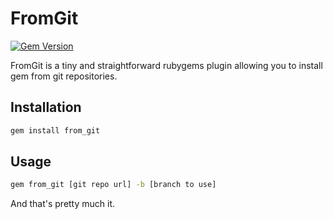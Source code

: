 # FromGit

[![Gem Version](https://badge.fury.io/rb/from_git.png)](http://badge.fury.io/rb/from_git)

FromGit is a tiny and straightforward rubygems plugin allowing you to install gem from git repositories.

## Installation

```bash
gem install from_git
```

## Usage

```bash
gem from_git [git repo url] -b [branch to use]
```

And that's pretty much it.
